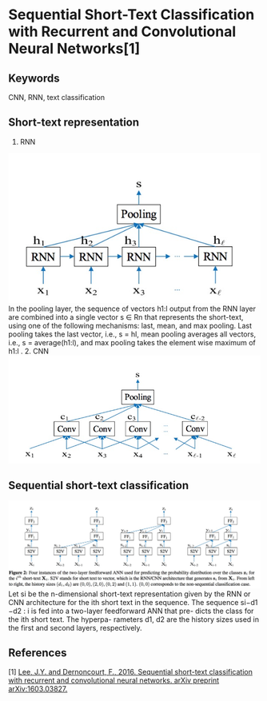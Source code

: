 # Sequential Short-Text Classification with Recurrent and Convolutional Neural Networks[1]

## Keywords
CNN, RNN, text classification

## Short-text representation
1. RNN
<img src='images/3.jpeg'>
In the pooling layer, the sequence of vectors h1:l
output from the RNN layer are combined into a single vector s ∈ Rn that represents the short-text, using one of the following mechanisms: last, mean, and max pooling. Last pooling takes the last vector, i.e., s = hl, mean pooling averages all vectors, i.e.,
s = average(h1:l), and max pooling takes the element wise maximum of h1:l .
2. CNN
<img src='images/4.jpeg'>

## Sequential short-text classification
<img src='images/5.jpeg'>
Let si be the n-dimensional short-text representation given by the RNN or CNN architecture for the ith short text in the sequence. The sequence si−d1 −d2 : i is fed into a two-layer feedforward ANN that pre- dicts the class for the ith short text. The hyperpa- rameters d1, d2 are the history sizes used in the first and second layers, respectively.

## References
[1] [Lee, J.Y. and Dernoncourt, F., 2016. Sequential short-text classification with recurrent and convolutional neural networks. arXiv preprint arXiv:1603.03827.](https://arxiv.org/pdf/1603.03827.pdf)